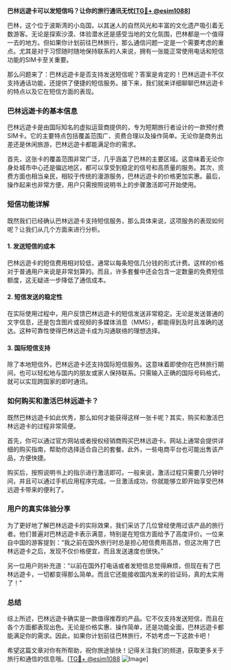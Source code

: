 **巴林远遊卡可以发短信吗？让你的旅行通讯无忧[[TG💪+ @esim1088](https://t.me/s/esim1088)]**

巴林，这个位于波斯湾的小岛国，以其迷人的自然风光和丰富的文化遗产吸引着无数游客。无论是探索沙漠、体验潜水还是感受当地的文化氛围，巴林都是一个值得一去的地方。但如果你计划前往巴林旅行，那么通信问题一定是一个需要考虑的重点。尤其是对于习惯随时随地保持联系的人来说，拥有一张能正常使用电话和短信功能的SIM卡至关重要。

那么问题来了：巴林远遊卡是否支持发送短信呢？答案是肯定的！巴林远遊卡不仅支持通话功能，还提供了便捷的短信服务。接下来，我们就来详细聊聊巴林远遊卡的特点以及它在短信方面的表现。

### 巴林远遊卡的基本信息

巴林远遊卡是由国际知名的虚拟运营商提供的，专为短期旅行者设计的一款预付费SIM卡。它的主要特点包括覆盖范围广、资费合理以及操作简单。无论你是商务出差还是休闲旅游，巴林远遊卡都能满足你的需求。

首先，这张卡的覆盖范围非常广泛，几乎涵盖了巴林的主要区域。这意味着无论你身处城市中心还是偏远地区，都可以享受到稳定的信号和高质量的服务。其次，资费方面也相当亲民，相较于传统的漫游服务，巴林远遊卡的价格更加实惠。最后，操作起来也非常方便，用户只需按照说明书上的步骤激活即可开始使用。

### 短信功能详解

既然我们已经确认巴林远遊卡支持短信服务，那么具体来说，这项服务的表现如何呢？让我们从几个方面来进行分析。

#### 1. 发送短信的成本

巴林远遊卡的短信费用相对较低，通常以每条短信几分钱的形式计费。这样的价格对于普通用户来说是非常划算的。而且，许多套餐中还会包含一定数量的免费短信额度，这无疑进一步降低了通信成本。

#### 2. 短信发送的稳定性

在实际使用过程中，用户反馈巴林远遊卡的短信发送非常稳定。无论是发送普通的文字信息，还是包含图片或视频的多媒体消息（MMS），都能得到及时且准确的送达。这种可靠性使得巴林远遊卡成为沟通联络的理想选择。

#### 3. 国际短信支持

除了本地短信外，巴林远遊卡还支持国际短信服务。这意味着即使你在巴林旅行期间，也可以轻松地与国内的朋友或家人保持联系。只需输入正确的国际号码格式，就可以实现跨国家的即时通讯。

### 如何购买和激活巴林远遊卡？

既然巴林远遊卡如此优秀，那么如何才能获得这样一张卡呢？其实，购买和激活巴林远遊卡的过程非常简便。

首先，你可以通过官方网站或者授权经销商购买巴林远遊卡。网站上通常会提供详细的购买指南，帮助你选择适合自己的套餐。此外，一些电商平台也可能出售该产品，方便快捷。

购买后，按照说明书上的指示进行激活即可。一般来说，激活过程只需要几分钟时间，并且可以通过手机应用程序完成。一旦激活成功，你就能够立即开始享受巴林远遊卡带来的便利了。

### 用户的真实体验分享

为了更好地了解巴林远遊卡的实际效果，我们采访了几位曾经使用过该产品的旅行者。他们普遍对巴林远遊卡表示满意，特别是在短信方面给予了高度评价。一位来自中国的游客提到：“我之前在国外旅行时总是担心短信费用高昂，但这次用了巴林远遊卡之后，发现不仅价格便宜，而且发送速度也很快。”

另一位用户则补充道：“以前在国外打电话或者发短信总觉得麻烦，但现在有了巴林远遊卡，一切都变得那么简单。而且它还能接收国内发来的验证码，真的太实用了！”

### 总结

综上所述，巴林远遊卡确实是一款值得推荐的产品。它不仅支持发送短信，而且在各个方面都表现出色。无论是价格实惠、操作简单，还是功能全面，巴林远遊卡都能满足你的需求。因此，如果你计划前往巴林旅行，不妨考虑一下这款卡吧！

希望这篇文章对你有所帮助，祝你旅途愉快！记得关注我们的频道，获取更多关于旅行和通信的信息哦。[[TG💪+ @esim1088](https://t.me/s/esim1088) ![Image](https://i.postimg.cc/4NQfJmqS/Snipaste-2025-05-13-00-14-12.png)]